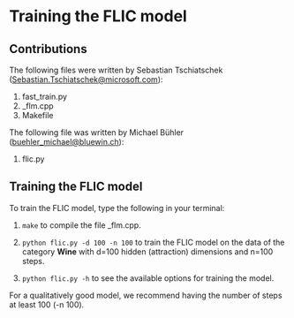 # Training the FLIC model

## Contributions

The following files were written by Sebastian Tschiatschek (Sebastian.Tschiatschek@microsoft.com):
  1. fast_train.py
  2. _flm.cpp
  3. Makefile
 
 
The following file was written by Michael Bühler (buehler_michael@bluewin.ch):
  1. flic.py
  
  
## Training the FLIC model


To train the FLIC model, type the following in your terminal:

1) `make` to compile the file _flm.cpp.

2) `python flic.py -d 100 -n 100` to train the FLIC model on the data of the category **Wine** with d=100 hidden (attraction) dimensions and n=100 steps.

3) `python flic.py -h` to see the available options for training the model.

For a qualitatively good model, we recommend having the number of steps at least 100 (-n 100).
